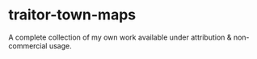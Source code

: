 # traitor-town-maps
A complete collection of my own work available under attribution &amp; non-commercial usage.

